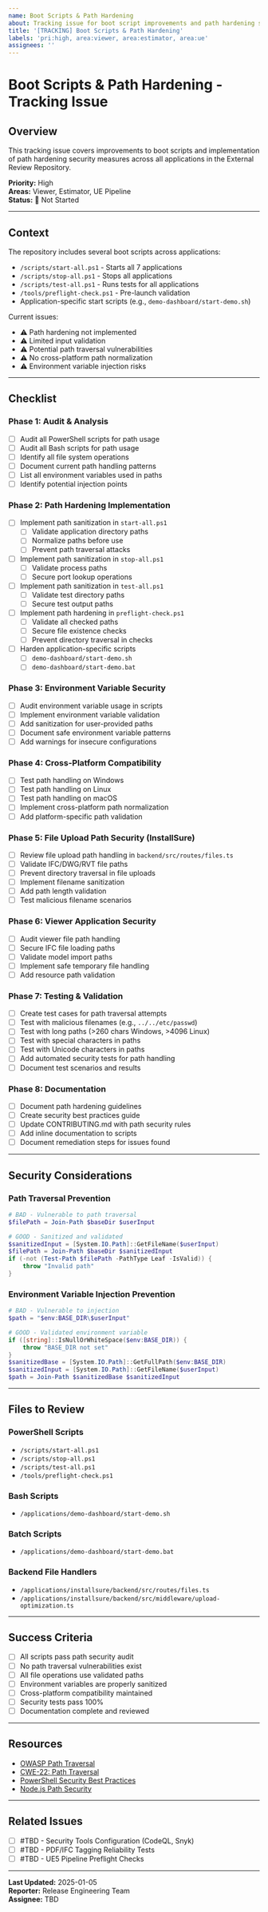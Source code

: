 ```yaml
---
name: Boot Scripts & Path Hardening
about: Tracking issue for boot script improvements and path hardening security
title: '[TRACKING] Boot Scripts & Path Hardening'
labels: 'pri:high, area:viewer, area:estimator, area:ue'
assignees: ''
---
```


# Boot Scripts & Path Hardening - Tracking Issue

## Overview
This tracking issue covers improvements to boot scripts and implementation of path hardening security measures across all applications in the External Review Repository.

**Priority:** High  
**Areas:** Viewer, Estimator, UE Pipeline  
**Status:** 🔴 Not Started

---

## Context

The repository includes several boot scripts across applications:
- `/scripts/start-all.ps1` - Starts all 7 applications
- `/scripts/stop-all.ps1` - Stops all applications  
- `/scripts/test-all.ps1` - Runs tests for all applications
- `/tools/preflight-check.ps1` - Pre-launch validation
- Application-specific start scripts (e.g., `demo-dashboard/start-demo.sh`)

Current issues:
- ⚠️ Path hardening not implemented
- ⚠️ Limited input validation
- ⚠️ Potential path traversal vulnerabilities
- ⚠️ No cross-platform path normalization
- ⚠️ Environment variable injection risks

---

## Checklist

### Phase 1: Audit & Analysis
- [ ] Audit all PowerShell scripts for path usage
- [ ] Audit all Bash scripts for path usage
- [ ] Identify all file system operations
- [ ] Document current path handling patterns
- [ ] List all environment variables used in paths
- [ ] Identify potential injection points

### Phase 2: Path Hardening Implementation
- [ ] Implement path sanitization in `start-all.ps1`
  - [ ] Validate application directory paths
  - [ ] Normalize paths before use
  - [ ] Prevent path traversal attacks
- [ ] Implement path sanitization in `stop-all.ps1`
  - [ ] Validate process paths
  - [ ] Secure port lookup operations
- [ ] Implement path sanitization in `test-all.ps1`
  - [ ] Validate test directory paths
  - [ ] Secure test output paths
- [ ] Implement path hardening in `preflight-check.ps1`
  - [ ] Validate all checked paths
  - [ ] Secure file existence checks
  - [ ] Prevent directory traversal in checks
- [ ] Harden application-specific scripts
  - [ ] `demo-dashboard/start-demo.sh`
  - [ ] `demo-dashboard/start-demo.bat`

### Phase 3: Environment Variable Security
- [ ] Audit environment variable usage in scripts
- [ ] Implement environment variable validation
- [ ] Add sanitization for user-provided paths
- [ ] Document safe environment variable patterns
- [ ] Add warnings for insecure configurations

### Phase 4: Cross-Platform Compatibility
- [ ] Test path handling on Windows
- [ ] Test path handling on Linux
- [ ] Test path handling on macOS
- [ ] Implement cross-platform path normalization
- [ ] Add platform-specific path validation

### Phase 5: File Upload Path Security (InstallSure)
- [ ] Review file upload path handling in `backend/src/routes/files.ts`
- [ ] Validate IFC/DWG/RVT file paths
- [ ] Prevent directory traversal in file uploads
- [ ] Implement filename sanitization
- [ ] Add path length validation
- [ ] Test malicious filename scenarios

### Phase 6: Viewer Application Security
- [ ] Audit viewer file path handling
- [ ] Secure IFC file loading paths
- [ ] Validate model import paths
- [ ] Implement safe temporary file handling
- [ ] Add resource path validation

### Phase 7: Testing & Validation
- [ ] Create test cases for path traversal attempts
- [ ] Test with malicious filenames (e.g., `../../etc/passwd`)
- [ ] Test with long paths (>260 chars Windows, >4096 Linux)
- [ ] Test with special characters in paths
- [ ] Test with Unicode characters in paths
- [ ] Add automated security tests for path handling
- [ ] Document test scenarios and results

### Phase 8: Documentation
- [ ] Document path hardening guidelines
- [ ] Create security best practices guide
- [ ] Update CONTRIBUTING.md with path security rules
- [ ] Add inline documentation to scripts
- [ ] Document remediation steps for issues found

---

## Security Considerations

### Path Traversal Prevention
```powershell
# BAD - Vulnerable to path traversal
$filePath = Join-Path $baseDir $userInput

# GOOD - Sanitized and validated
$sanitizedInput = [System.IO.Path]::GetFileName($userInput)
$filePath = Join-Path $baseDir $sanitizedInput
if (-not (Test-Path $filePath -PathType Leaf -IsValid)) {
    throw "Invalid path"
}
```

### Environment Variable Injection Prevention
```powershell
# BAD - Vulnerable to injection
$path = "$env:BASE_DIR\$userInput"

# GOOD - Validated environment variable
if ([string]::IsNullOrWhiteSpace($env:BASE_DIR)) {
    throw "BASE_DIR not set"
}
$sanitizedBase = [System.IO.Path]::GetFullPath($env:BASE_DIR)
$sanitizedInput = [System.IO.Path]::GetFileName($userInput)
$path = Join-Path $sanitizedBase $sanitizedInput
```

---

## Files to Review

### PowerShell Scripts
- `/scripts/start-all.ps1`
- `/scripts/stop-all.ps1`
- `/scripts/test-all.ps1`
- `/tools/preflight-check.ps1`

### Bash Scripts
- `/applications/demo-dashboard/start-demo.sh`

### Batch Scripts
- `/applications/demo-dashboard/start-demo.bat`

### Backend File Handlers
- `/applications/installsure/backend/src/routes/files.ts`
- `/applications/installsure/backend/src/middleware/upload-optimization.ts`

---

## Success Criteria

- [ ] All scripts pass path security audit
- [ ] No path traversal vulnerabilities exist
- [ ] All file operations use validated paths
- [ ] Environment variables are properly sanitized
- [ ] Cross-platform compatibility maintained
- [ ] Security tests pass 100%
- [ ] Documentation complete and reviewed

---

## Resources

- [OWASP Path Traversal](https://owasp.org/www-community/attacks/Path_Traversal)
- [CWE-22: Path Traversal](https://cwe.mitre.org/data/definitions/22.html)
- [PowerShell Security Best Practices](https://docs.microsoft.com/en-us/powershell/scripting/learn/security)
- [Node.js Path Security](https://nodejs.org/api/path.html#path_path_normalize_path)

---

## Related Issues

- [ ] #TBD - Security Tools Configuration (CodeQL, Snyk)
- [ ] #TBD - PDF/IFC Tagging Reliability Tests
- [ ] #TBD - UE5 Pipeline Preflight Checks

---

**Last Updated:** 2025-01-05  
**Reporter:** Release Engineering Team  
**Assignee:** TBD
